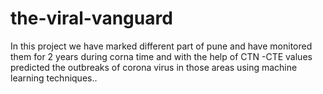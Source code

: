 # the-viral-vanguard
In this project we have marked different part of pune and have monitored them for 2 years during corna time and with the help of CTN -CTE values predicted the  outbreaks of corona virus in those areas using machine learning techniques..

